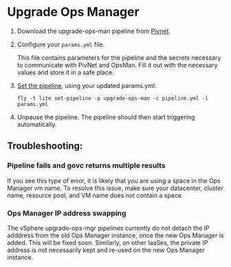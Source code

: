 # Upgrade Ops Manager



1. Download the upgrade-ops-man pipeline from [Pivnet](https://network.pivotal.io/products/pcf-automation).

2. Configure your `params.yml` file.

   This file contains parameters for the pipeline and the secrets necessary to
   communicate with PivNet and OpsMan. Fill it out with the necessary values and
   store it in a safe place.

3. [Set the pipeline](http://concourse.ci/single-page.html#fly-set-pipeline), using your updated params.yml:

   ```
   fly -t lite set-pipeline -p upgrade-ops-man -c pipeline.yml -l params.yml
   ```

4. Unpause the pipeline. The pipeline should then start triggering automatically.


## Troubleshooting:

### Pipeline fails and govc returns multiple results

If you see this type of error, it is likely that you are using a space in the Ops Manager vm name. To resolve this issue, make sure your datacenter, cluster name, resource pool, and VM name does not contain a space.

### Ops Manager IP address swapping
The vSphere upgrade-ops-mgr pipelines currently do not detach the IP adddress from the old Ops Manager instance, once the new Ops Manager is added. This will be fixed soon. Similarly, on other IaaSes, the private IP address is not necessarily kept and re-used on the new Ops Manager instance.
